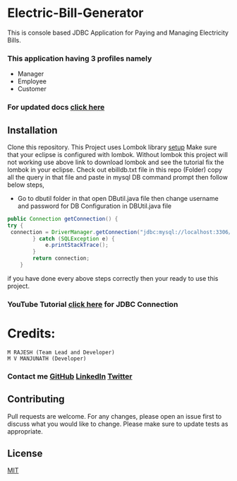 # Electric-Bill-Generator
This is console based JDBC Application for Paying and Managing Electricity Bills.
### This application having 3 profiles namely
- Manager
- Employee
- Customer

### For updated docs [click here](https://github.com/itsmrajesh/Electric-Bill-Generator)

## Installation
Clone this repository.
This Project uses Lombok library [setup](https://www.baeldung.com/lombok-ide)
Make sure that your eclipse is configured with lombok.
Without lombok this project will not working use above link to download lombok and see the tutorial fix the lombok in your eclipse.
Check out ebilldb.txt file in this repo (Folder) copy all the query in that file and paste in mysql DB command prompt then follow below steps,
- Go to dbutil folder in that open DButil.java file then change username and password for DB Configuration in DBUtil.java file 
``` Java
public Connection getConnection() {
try {
 connection = DriverManager.getConnection("jdbc:mysql://localhost:3306/ebill?autoReconnect=true&useSSL=false", dbUserName, dbPassword);
		} catch (SQLException e) {
			e.printStackTrace();
		}
		return connection;
	}
```
if you have done every above steps correctly then your ready to use this project.

### YouTube Tutorial [click here](https://www.youtube.com/watch?v=y_YxwyYRJek) for JDBC Connection

# Credits:
	M RAJESH (Team Lead and Developer) 
	M V MANJUNATH (Developer)
	
### Contact me [GitHub](https://github.com/itsmrajesh)  [LinkedIn](https://linkedin.com/in/itsmrajesh/) [Twitter](https://github.com/itsmrajesh)


## Contributing
Pull requests are welcome. For any changes, please open an issue first to discuss what you would like to change.
Please make sure to update tests as appropriate.

## License
[MIT](https://choosealicense.com/licenses/mit/)

